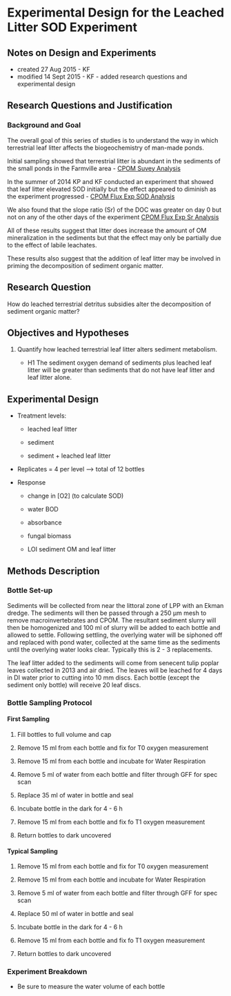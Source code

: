 # Experimental Design for the Leached Litter SOD Experiment

## Notes on Design and Experiments

* created 27 Aug 2015 - KF
* modified 14 Sept 2015 - KF - added research questions and experimental design

## Research Questions and Justification

### Background and Goal

The overall goal of this series of studies is to understand the way in which terrestrial leaf litter affects the biogeochemistry of man-made ponds.  

Initial sampling showed that terrestrial litter is abundant in the sediments of the small ponds in the Farmville area - [CPOM Suvey Analysis](https://github.com/KennyPeanuts/CPOM_Density/blob/master/lab_notebook/analysis/CPOM_survey_2013_analysis.md)

In the summer of 2014 KP and KF conducted an experiment that showed that leaf litter elevated SOD initially but the effect appeared to diminish as the experiment progressed - [CPOM Flux Exp SOD Analysis](https://github.com/KennyPeanuts/CPOM_Flux/blob/master/lab_notebook/analysis/CPOM_Flux_SOD_Analysis.md#plots)

We also found that the slope ratio (Sr) of the DOC was greater on day 0 but not on any of the other days of the experiment [CPOM Flux Exp Sr Analysis](https://github.com/KennyPeanuts/CPOM_Flux/blob/master/lab_notebook/analysis/CPOM_Flux_Exp_spec_analysis.md#sr-data)

All of these results suggest that litter does increase the amount of OM mineralization in the sediments but that the effect may only be partially due to the effect of labile leachates.

These results also suggest that the addition of leaf litter may be involved in priming the decomposition of sediment organic matter.

## Research Question

How do leached terrestrial detritus subsidies alter the decomposition of sediment organic matter?

## Objectives and Hypotheses

1. Quantify how leached terrestrial leaf litter alters sediment metabolism.

    * H1 The sediment oxygen demand of sediments plus leached leaf litter will be greater than sediments that do not have leaf litter and leaf litter alone.

## Experimental Design

* Treatment levels:
  
    * leached leaf litter

    * sediment 

    * sediment + leached leaf litter

* Replicates = 4 per level --> total of 12 bottles

* Response

    * change in [O2] (to calculate SOD)
  
    * water BOD

    * absorbance

    * fungal biomass
 
    * LOI sediment OM and leaf litter

## Methods Description

### Bottle Set-up

Sediments will be collected from near the littoral zone of LPP with an Ekman dredge.  The sediments will then be passed through a 250 &mu;m mesh to remove macroinvertebrates and CPOM.  The resultant sediment slurry will then be homogenized and 100 ml of slurry will be added to each bottle and allowed to settle.  Following settling, the overlying water will be siphoned off and replaced with pond water, collected at the same time as the sediments until the overlying water looks clear. Typically this is 2 - 3 replacements.

The leaf litter added to the sediments will come from senecent tulip poplar leaves collected in 2013 and air dried. The leaves will be leached for 4 days in DI water prior to cutting into 10 mm discs.  Each bottle (except the sediment only bottle) will receive 20 leaf discs.

### Bottle Sampling Protocol

#### First Sampling

1) Fill bottles to full volume and cap

2) Remove 15 ml from each bottle and fix for T0 oxygen measurement

3) Remove 15 ml from each bottle and incubate for Water Respiration

4) Remove 5 ml of water from each bottle and filter through GFF for spec scan

5) Replace 35 ml of water in bottle and seal

6) Incubate bottle in the dark for 4 - 6 h 

7) Remove 15 ml from each bottle and fix fo T1 oxygen measurement

8) Return bottles to dark uncovered

#### Typical Sampling

1) Remove 15 ml from each bottle and fix for T0 oxygen measurement

2) Remove 15 ml from each bottle and incubate for Water Respiration

3) Remove 5 ml of water from each bottle and filter through GFF for spec scan

4) Replace 50 ml of water in bottle and seal

5) Incubate bottle in the dark for 4 - 6 h 

6) Remove 15 ml from each bottle and fix fo T1 oxygen measurement

7) Return bottles to dark uncovered

### Experiment Breakdown

* Be sure to measure the water volume of each bottle 
